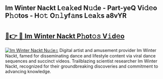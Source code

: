 ## Im Winter Nackt L𝚎a𝚔ed N𝚞𝚍e - Part-yeQ Vi𝚍𝚎o P𝚑𝚘tos - H𝚘𝚝 O𝚗𝚕yf𝚊ns L𝚎a𝚔s a8vYR

# <h2><a href="http://kf0h5qm.oniu.top/?m=Im+Winter+Nackt">🔗👉 🔴 Im Winter Nackt P𝚑ot𝚘𝚜 V𝚒d𝚎o</a></h2>

[![Im Winter Nackt Nu𝚍e𝚜](https://i.imgur.com/0qMVB7G.gif)](http://kf0h5qm.oniu.top/?m=Im+Winter+Nackt)
Digital artist and amusement provider Im Winter Nackt, famed for disseminating dance and lifestyle content via viral dance sequences and succinct videos. Trailblazing scientist researcher Im Winter Nackt, recognized for their groundbreaking discoveries and commitment to advancing knowledge.  
